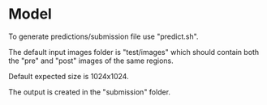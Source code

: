 # Model

To generate predictions/submission file use "predict.sh". 

The default input images folder is "test/images" which should contain both the "pre" and "post" images of the same regions. 

Default expected size is 1024x1024. 

The output is created in the "submission" folder.